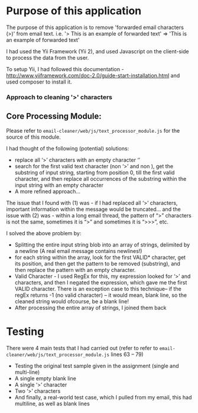 # Purpose of this application
The purpose of this application is to remove 'forwarded email characters (>)' from email text.
i.e. '> This is an example of forwarded text' => 'This is an example of forwarded text'


I had used the Yii Framework (Yii 2), and used Javascript on the client-side to process the data from the user.

To setup Yii, I had followed this documentation - http://www.yiiframework.com/doc-2.0/guide-start-installation.html and used composer to install it.

### Approach to cleaning '>' characters

## Core Processing Module:
Please refer to `email-cleaner/web/js/text_processor_module.js` for the source of this module.

I had thought of the following (potential) solutions:
* replace all ‘>’ characters with an empty character ‘’
* search for the first valid text character (non ‘>’ and non <space>), get the substring of input string, starting from position 0, till the first valid character, and then replace all occurrences of the substring within the input string with an empty character
* A more refined approach…

The issue that I found with (1) was - if I had replaced all ‘>’ characters, important information within the message would be truncated…
and the issue with (2) was - within a long email thread, the pattern of “>” characters is not the same, sometimes it is “>” and sometimes it is “>>>”, etc.

I solved the above problem by:
* Splitting the entire input string blob into an array of strings, delimited by a newline (A real email message contains newlines!)
* for each string within the array, look for the first VALID* character, get its position, and then get the pattern to be removed (substring), and then replace the pattern with an empty character.
* Valid Character - I used RegEx for this, my expression looked for ‘>’ and <space> characters, and then I negated the expression, which gave me the first VALID character. 
There is an exception case to this technique– if the regEx returns -1 (no valid character) – it would mean, blank line, so the cleaned string would ofcourse, be a blank line!
* After processing the entire array of strings, I joined them back


# Testing

There were 4 main tests that I had carried out (refer to refer to `email-cleaner/web/js/text_processor_module.js` lines 63 – 79)
* Testing the original test sample given in the assignment (single and multi-line)
* A single empty blank line
* A single ‘>’ character
* Two ‘>’ characters
* And finally, a real-world test case, which I pulled from my email, this had multiline, as well as blank lines

